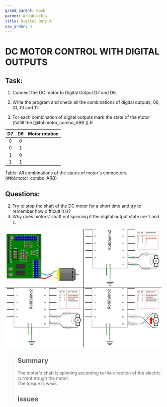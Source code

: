 ```yaml
---
grand_parent: Book
parent: Ardublockly
title: Digital Output
nav_order: 4
---
```


# DC MOTOR CONTROL WITH DIGITAL OUTPUTS

## Task:

1. Connect the DC motor to Digital Output D7 and D6.
2. Write the program and check all the combinations of digital outputs;
    00, 01, 10 and 11.

3.  For each combination of digital outputs mark the state of the motor (fulfill the [@tbl:motor_combo_ARB ]).R

| D7 | D6 | Motor rotation |
|:--:|:--:|----------------|
|  0 |  0 |                |
|  0 |  1 |                |
|  1 |  0 |                |
|  1 |  1 |                |
Table: All combinations of the states of motor's connectors. {#tbl:motor_combo_ARB}

## Questions:

2.  Try to stop the shaft of the DC motor for a short time and try to remember how difficult it is?
3.  Why does motors' shaft not spinning if the digital output state are  `1` and `1`.

![Wireing the DC motor to controller.](./slike/Controlling_the_motor.png)

> ## Summary
> 
> The motor\'s shaft is spinning according to the direction of the
> electric current trough the motor.  
> The torque is weak.
> 
> ## Issues  

